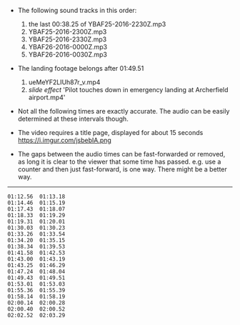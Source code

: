 * The following sound tracks in this order:

  1. the last 00:38.25 of YBAF25-2016-2230Z.mp3
  2. YBAF25-2016-2300Z.mp3
  3. YBAF25-2016-2330Z.mp3
  4. YBAF26-2016-0000Z.mp3
  5. YBAF26-2016-0030Z.mp3


* The landing footage belongs after 01:49.51

  1. ueMeYF2LIUh87r_v.mp4
  2. *slide effect* 'Pilot touches down in emergency landing at Archerfield airport.mp4'

* Not all the following times are exactly accurate. The audio can be easily determined at these intervals though.

* The video requires a title page, displayed for about 15 seconds https://i.imgur.com/jsbebIA.png

* The gaps between the audio times can be fast-forwarded or removed, as long it is clear to the viewer that some time has passed. e.g. use a counter and then just fast-forward, is one way. There might be a better way.

----

<!--     00:01.44  00:03.53 -->
<!--     00:04.37  00:04.54 -->
<!--     00:05.04  00:05.39 -->
<!--     00:06.18  00:07.17 -->
<!--     00:07.26  00:08.08 -->
<!--     00:09.15  00:09.41 -->
<!--     00:09.48  00:11.20 -->
<!--     00:11.34  00:12.57 -->
<!--     00:13.26  00:14.28 -->
<!--     00:14.41  00:14.57 -->
<!--     00:16.29  00:16.48 -->
<!--     00:17.20  00:17.42 -->
<!--     00:17.49  00:18.15 -->
<!--     00:20.22  00:20.55 -->
<!--     00:28.50  00:29.12 -->
<!--     00:33.04  00:33.41 -->
<!--     00:39.29  00:40.07 -->
<!--     00:42.36  00:42.56 -->
<!--     00:43.25  00:43.54 -->
<!--     00:45.50  00:46.06 -->
<!--     00:50.39  00:51.02 -->
<!--     00:51.28  00:51.42 -->
<!--     01:00.13  01:00.23 -->
<!--     01:05.51  01:06.18 -->
<!--     01:11.30  01:12.29 -->
    01:12.56  01:13.18
    01:14.46  01:15.19
    01:17.43  01:18.07
    01:18.33  01:19.29
    01:19.31  01:20.01
    01:30.03  01:30.23
    01:33.26  01:33.54
    01:34.20  01:35.15
    01:38.34  01:39.53
    01:41.58  01:42.53
    01:43.00  01:43.19
    01:43.25  01:46.29
    01:47.24  01:48.04
    01:49.43  01:49.51
    01:53.01  01:53.03
    01:55.36  01:55.39
    01:58.14  01:58.19
    02:00.14  02:00.28
    02:00.40  02:00.52
    02:02.52  02:03.29

